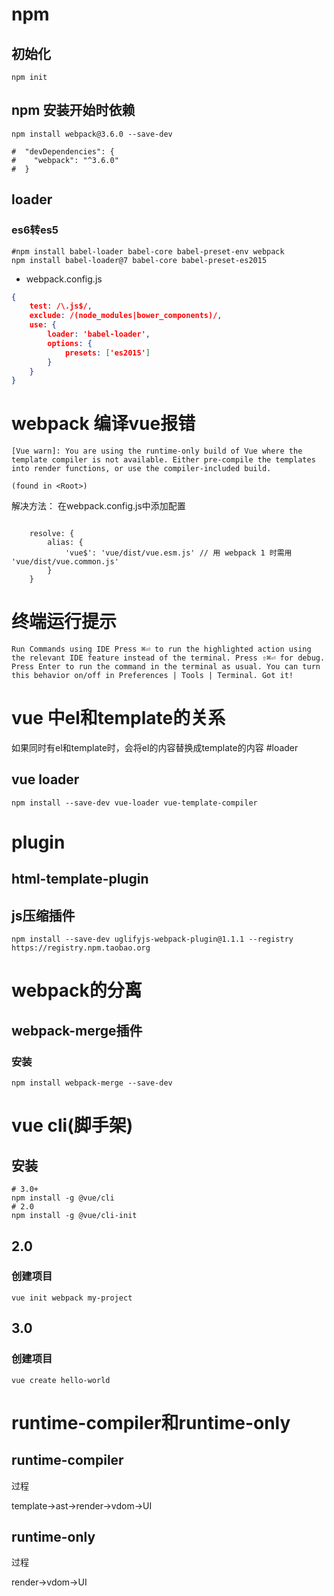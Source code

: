 # npm

## 初始化

```shell script
npm init
```

## npm 安装开始时依赖

```shell script
npm install webpack@3.6.0 --save-dev

#  "devDependencies": {
#    "webpack": "^3.6.0"
#  }
```

## loader

### es6转es5

```shell script
#npm install babel-loader babel-core babel-preset-env webpack
npm install babel-loader@7 babel-core babel-preset-es2015
```
- webpack.config.js
```json
{
    test: /\.js$/,
    exclude: /(node_modules|bower_components)/,
    use: {
        loader: 'babel-loader',
        options: {
            presets: ['es2015']
        }
    }
}
```

# webpack 编译vue报错
```shell script
[Vue warn]: You are using the runtime-only build of Vue where the template compiler is not available. Either pre-compile the templates into render functions, or use the compiler-included build.

(found in <Root>)
```

解决方法：
在webpack.config.js中添加配置
```shell script

    resolve: {
        alias: {
            'vue$': 'vue/dist/vue.esm.js' // 用 webpack 1 时需用 'vue/dist/vue.common.js'
        }
    }
```

# 终端运行提示

```shell script
Run Commands using IDE Press ⌘⏎ to run the highlighted action using the relevant IDE feature instead of the terminal. Press ⇧⌘⏎ for debug. Press Enter to run the command in the terminal as usual. You can turn this behavior on/off in Preferences | Tools | Terminal. Got it!
```

# vue 中el和template的关系

如果同时有el和template时，会将el的内容替换成template的内容
#loader
## vue loader

```shell script
npm install --save-dev vue-loader vue-template-compiler

```

# plugin

## html-template-plugin

## js压缩插件

```shell script
npm install --save-dev uglifyjs-webpack-plugin@1.1.1 --registry https://registry.npm.taobao.org
```

# webpack的分离

## webpack-merge插件

### 安装

```shell script
npm install webpack-merge --save-dev
```

# vue cli(脚手架)

## 安装

```shell script
# 3.0+
npm install -g @vue/cli
# 2.0
npm install -g @vue/cli-init
```

## 2.0 
### 创建项目

```shell script
vue init webpack my-project
```

## 3.0

### 创建项目

```shell script
vue create hello-world
```


# runtime-compiler和runtime-only

## runtime-compiler

过程

template->ast->render->vdom->UI

## runtime-only

过程

render->vdom->UI
